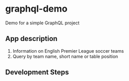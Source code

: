 # graphql-demo

Demo for a simple GraphQL project

## App description

1. Information on English Premier League soccer teams
2. Query by team name, short name or table position

## Development Steps

